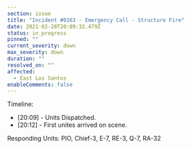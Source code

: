 ```yaml
---
section: issue
title: "Incident #0163 - Emergency Call - Structure Fire"
date: 2021-02-28T20:09:32.479Z
status: in_progress
pinned: ""
current_severity: down
max_severity: down
duration: ""
resolved_on: ""
affected:
  - East Los Santos
enableComments: false
---
```

Timeline:

* [20:09] - Units Dispatched.
* [20:12] - First unites arrived on scene.

Responding Units: PIO, Chief-3, E-7, RE-3, Q-7, RA-32